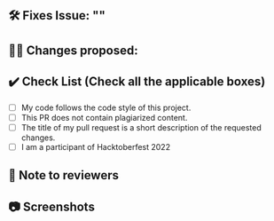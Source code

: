 <!-- If your PR fixes an open issue, use `Closes #101` to link your PR with the issue. #101 stands for the issue number you are fixing -->

## 🛠️ Fixes Issue: ""

<!-- Mention the issue number you have fixed. 
Example: 🛠️ Fixes Issue #31 -->

<!-- Remove this section if not applicable -->



## 👨‍💻 Changes proposed:

<!-- List all the proposed changes in your PR -->

<!-- DESCRIBE HERE -->

## ✔️ Check List (Check all the applicable boxes) <!-- Follow the below conventions to check the box -->

<!-- Mark all the applicable boxes. To mark the box as done follow the following conventions -->
<!--
[x] - Correct; marked as done
[ ] - Not correct; marked as **not** done
-->

- [ ] My code follows the code style of this project.
- [ ] This PR does not contain plagiarized content.
- [ ] The title of my pull request is a short description of the requested changes.
- [ ] I am a participant of Hacktoberfest 2022

## 📄 Note to reviewers

<!-- Add notes to reviewers if applicable -->

## 📷 Screenshots

<!-- Write N/A if not available-->

